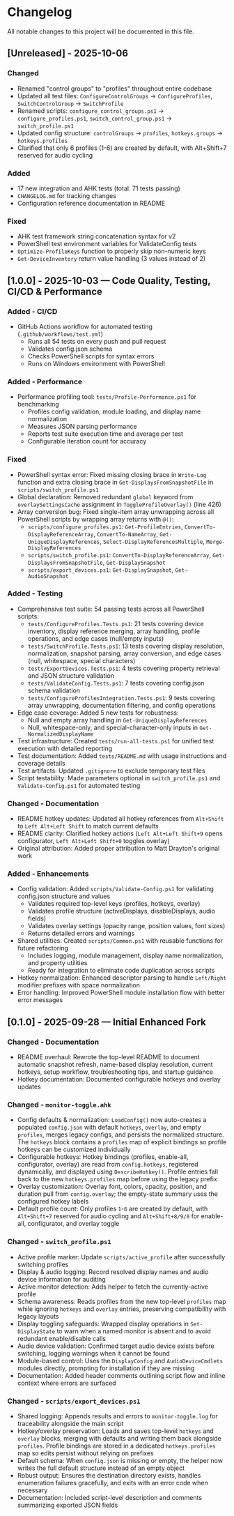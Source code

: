 # Changelog

All notable changes to this project will be documented in this file.

## [Unreleased] - 2025-10-06

### Changed
- Renamed "control groups" to "profiles" throughout entire codebase
- Updated all test files: `ConfigureControlGroups` → `ConfigureProfiles`, `SwitchControlGroup` → `SwitchProfile`
- Renamed scripts: `configure_control_groups.ps1` → `configure_profiles.ps1`, `switch_control_group.ps1` → `switch_profile.ps1`
- Updated config structure: `controlGroups` → `profiles`, `hotkeys.groups` → `hotkeys.profiles`
- Clarified that only 6 profiles (1-6) are created by default, with Alt+Shift+7 reserved for audio cycling

### Added
- 17 new integration and AHK tests (total: 71 tests passing)
- `CHANGELOG.md` for tracking changes
- Configuration reference documentation in README

### Fixed
- AHK test framework string concatenation syntax for v2
- PowerShell test environment variables for ValidateConfig tests
- `Optimize-ProfileKeys` function to properly skip non-numeric keys
- `Get-DeviceInventory` return value handling (3 values instead of 2)

## [1.0.0] - 2025-10-03 — Code Quality, Testing, CI/CD & Performance

### Added - CI/CD
- GitHub Actions workflow for automated testing (`.github/workflows/test.yml`)
  - Runs all 54 tests on every push and pull request
  - Validates config.json schema
  - Checks PowerShell scripts for syntax errors
  - Runs on Windows environment with PowerShell

### Added - Performance
- Performance profiling tool: `tests/Profile-Performance.ps1` for benchmarking
  - Profiles config validation, module loading, and display name normalization
  - Measures JSON parsing performance
  - Reports test suite execution time and average per test
  - Configurable iteration count for accuracy

### Fixed
- PowerShell syntax error: Fixed missing closing brace in `Write-Log` function and extra closing brace in `Get-DisplaysFromSnapshotFile` in `scripts/switch_profile.ps1`
- Global declaration: Removed redundant `global` keyword from `overlaySettingsCache` assignment in `ToggleProfileOverlay()` (line 426)
- Array conversion bug: Fixed single-item array unwrapping across all PowerShell scripts by wrapping array returns with `@()`:
  - `scripts/configure_profiles.ps1`: `Get-ProfileEntries`, `ConvertTo-DisplayReferenceArray`, `ConvertTo-NameArray`, `Get-UniqueDisplayReferences`, `Select-DisplayReferencesMultiple`, `Merge-DisplayReferences`
  - `scripts/switch_profile.ps1`: `ConvertTo-DisplayReferenceArray`, `Get-DisplaysFromSnapshotFile`, `Get-DisplaySnapshot`
  - `scripts/export_devices.ps1`: `Get-DisplaySnapshot`, `Get-AudioSnapshot`

### Added - Testing
- Comprehensive test suite: 54 passing tests across all PowerShell scripts:
  - `tests/ConfigureProfiles.Tests.ps1`: 21 tests covering device inventory, display reference merging, array handling, profile operations, and edge cases (null/empty inputs)
  - `tests/SwitchProfile.Tests.ps1`: 13 tests covering display resolution, normalization, snapshot parsing, array conversion, and edge cases (null, whitespace, special characters)
  - `tests/ExportDevices.Tests.ps1`: 4 tests covering property retrieval and JSON structure validation
  - `tests/ValidateConfig.Tests.ps1`: 7 tests covering config.json schema validation
  - `tests/ConfigureProfilesIntegration.Tests.ps1`: 9 tests covering array unwrapping, documentation filtering, and config operations
- Edge case coverage: Added 5 new tests for robustness:
  - Null and empty array handling in `Get-UniqueDisplayReferences`
  - Null, whitespace-only, and special-character-only inputs in `Get-NormalizedDisplayName`
- Test infrastructure: Created `tests/run-all-tests.ps1` for unified test execution with detailed reporting
- Test documentation: Added `tests/README.md` with usage instructions and coverage details
- Test artifacts: Updated `.gitignore` to exclude temporary test files
- Script testability: Made parameters optional in `switch_profile.ps1` and `Validate-Config.ps1` for automated testing

### Changed - Documentation
- README hotkey updates: Updated all hotkey references from `Alt+Shift` to `Left Alt+Left Shift` to match current defaults
- README clarity: Clarified hotkey actions (`Left Alt+Left Shift+9` opens configurator, `Left Alt+Left Shift+0` toggles overlay)
- Original attribution: Added proper attribution to Matt Drayton's original work

### Added - Enhancements
- Config validation: Added `scripts/Validate-Config.ps1` for validating config.json structure and values
  - Validates required top-level keys (profiles, hotkeys, overlay)
  - Validates profile structure (activeDisplays, disableDisplays, audio fields)
  - Validates overlay settings (opacity range, position values, font sizes)
  - Returns detailed errors and warnings
- Shared utilities: Created `scripts/Common.ps1` with reusable functions for future refactoring
  - Includes logging, module management, display name normalization, and property utilities
  - Ready for integration to eliminate code duplication across scripts
- Hotkey normalization: Enhanced descriptor parsing to handle `Left/Right` modifier prefixes with space normalization
- Error handling: Improved PowerShell module installation flow with better error messages

## [0.1.0] - 2025-09-28 — Initial Enhanced Fork

### Changed - Documentation
- README overhaul: Rewrote the top-level README to document automatic snapshot refresh, name-based display resolution, current hotkeys, setup workflow, troubleshooting tips, and startup guidance
- Hotkey documentation: Documented configurable hotkeys and overlay updates

### Changed - `monitor-toggle.ahk`
- Config defaults & normalization: `LoadConfig()` now auto-creates a populated `config.json` with default `hotkeys`, `overlay`, and empty `profiles`, merges legacy configs, and persists the normalized structure. The `hotkeys` block contains a `profiles` map of explicit bindings so profile hotkeys can be customized individually
- Configurable hotkeys: Hotkey bindings (profiles, enable-all, configurator, overlay) are read from `config.hotkeys`, registered dynamically, and displayed using `DescribeHotkey()`. Profile entries fall back to the new `hotkeys.profiles` map before using the legacy prefix
- Overlay customization: Overlay font, colors, opacity, position, and duration pull from `config.overlay`; the empty-state summary uses the configured hotkey labels
- Default profile count: Only profiles `1`-`6` are created by default, with `Alt+Shift+7` reserved for audio cycling and `Alt+Shift+8/9/0` for enable-all, configurator, and overlay toggle

### Changed - `switch_profile.ps1`
- Active profile marker: Update `scripts/active_profile` after successfully switching profiles
- Display & audio logging: Record resolved display names and audio device information for auditing
- Active monitor detection: Adds helper to fetch the currently-active profile
- Schema awareness: Reads profiles from the new top-level `profiles` map while ignoring `hotkeys` and `overlay` entries, preserving compatibility with legacy layouts
- Display toggling safeguards: Wrapped display operations in `Set-DisplayState` to warn when a named monitor is absent and to avoid redundant enable/disable calls
- Audio device validation: Confirmed target audio device exists before switching, logging warnings when it cannot be found
- Module-based control: Uses the `DisplayConfig` and `AudioDeviceCmdlets` modules directly, prompting for installation if they are missing
- Documentation: Added header comments outlining script flow and inline context where errors are surfaced

### Changed - `scripts/export_devices.ps1`
- Shared logging: Appends results and errors to `monitor-toggle.log` for traceability alongside the main script
- Hotkey/overlay preservation: Loads and saves top-level `hotkeys` and `overlay` blocks, merging with defaults and writing them back alongside `profiles`. Profile bindings are stored in a dedicated `hotkeys.profiles` map so edits persist without relying on prefixes
- Default schema: When `config.json` is missing or empty, the helper now writes the full default structure instead of an empty object
- Robust output: Ensures the destination directory exists, handles enumeration failures gracefully, and exits with an error code when necessary
- Documentation: Included script-level description and comments summarizing exported JSON fields
